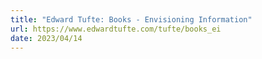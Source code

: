 ```yaml
---
title: "Edward Tufte: Books - Envisioning Information"
url: https://www.edwardtufte.com/tufte/books_ei
date: 2023/04/14
---
```

